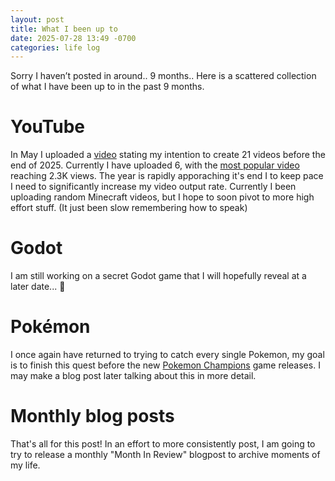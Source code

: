 ```yaml
---
layout: post
title: What I been up to
date: 2025-07-28 13:49 -0700
categories: life log
---
```

Sorry I haven’t posted in around.. 9 months.. Here is a scattered collection of what I have been up to in the past 9 months.
# YouTube
In May I uploaded a [video](https://youtu.be/U8ztd_7Y2mw?si=9OBhcLvGgiieXNOc) stating my intention to create 21 videos before the end of 2025. Currently I have uploaded 6, with the [most popular video](https://youtu.be/PF59CLMJT3Q?si=Vl50E0yb3cboT7sN) reaching 2.3K views. The year is rapidly apporaching it's end I to keep pace I need to significantly increase my video output rate. Currently I been uploading random Minecraft videos, but I hope to soon pivot to more high effort stuff. (It just been slow remembering how to speak)
# Godot
I am still working on a secret Godot game that I will hopefully reveal at a later date... 🤫
# Pokémon
I once again have returned to trying to catch every single Pokemon, my goal is to finish this quest before the new [Pokemon Champions](https://champions.pokemon.com/en-us/) game releases. I may make a blog post later talking about this in more detail.
# Monthly blog posts
That's all for this post! In an effort to more consistently post, I am going to try to release a monthly "Month In Review" blogpost to archive moments of my life.